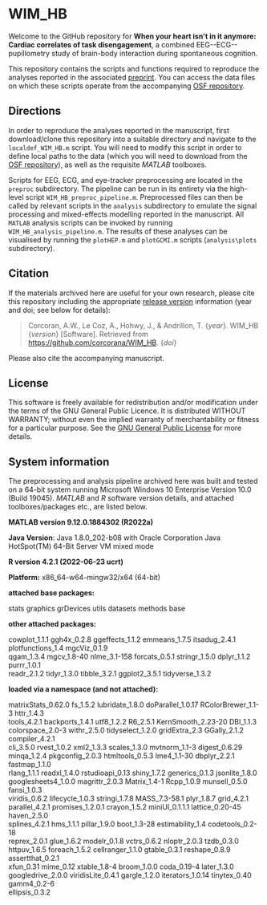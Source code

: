 # WIM_HB

Welcome to the GitHub repository for 
**When your heart isn't in it anymore: Cardiac correlates of task disengagement**, a combined EEG--ECG--pupillometry study of brain-body interaction during spontaneous cognition.

This repository contains the scripts and functions required to reproduce the analyses reported in the associated [preprint](https://www.biorxiv.org/content/10.1101/2024.06.21.599851v1.abstract).
You can access the data files on which these scripts operate from the accompanying [OSF repository](https://osf.io/ey3ca/).

## Directions
In order to reproduce the analyses reported in the manuscript, first download/clone this repository into a suitable directory and navigate to the `localdef_WIM_HB.m` script.
You will need to modify this script in order to define local paths to the data (which you will need to download from the [OSF repository](https://osf.io/ey3ca/)), as well as the requisite *MATLAB* toolboxes.

Scripts for EEG, ECG, and eye-tracker preprocessing are located in the `preproc` subdirectory.
The pipeline can be run in its entirety via the high-level script `WIM_HB_preproc_pipeline.m`.
Preprocessed files can then be called by relevant scripts in the `analysis` subdirectory to emulate the signal processing and mixed-effects modelling reported in the manuscript.
All `MATLAB` analysis scripts can be invoked by running `WIM_HB_analysis_pipeline.m`.
The results of these analyses can be visualised by running the `plotHEP.m` and `plotGCMI.m` scripts (`analysis\plots` subdirectory).

## Citation
If the materials archived here are useful for your own research, please cite this repository including the appropriate [release version](#current-release) information (year and doi; see below for details):

> Corcoran, A.W., Le Coz, A., Hohwy, J., & Andrillon, T. {*year*}. WIM_HB {*version*} [Software]. Retrieved from https://github.com/corcorana/WIM_HB. {*doi*}

Please also cite the accompanying manuscript.

## License
This software is freely available for redistribution and/or modification under the terms of the GNU General Public Licence.
It is distributed WITHOUT WARRANTY; without even the implied warranty of merchantability or fitness for a particular purpose. 
See the [GNU General Public License](https://github.com/corcorana/SWS_NVS_code/blob/main/LICENSE) for more details.

## System information
The preprocessing and analysis pipeline archived here was built and tested on a 64-bit system running Microsoft Windows 10 Enterprise Version 10.0 (Build 19045).
*MATLAB* and *R* software version details, and attached toolboxes/packages etc., are listed below.


**MATLAB version 9.12.0.1884302 (R2022a)**

**Java Version**: Java 1.8.0_202-b08 with Oracle Corporation Java HotSpot(TM) 64-Bit Server VM mixed mode

**R version 4.2.1 (2022-06-23 ucrt)**

**Platform:** x86_64-w64-mingw32/x64 (64-bit)

**attached base packages:**

stats     graphics  grDevices utils     datasets  methods   base     

**other attached packages:**

cowplot_1.1.1     ggh4x_0.2.8       ggeffects_1.1.2   emmeans_1.7.5     itsadug_2.4.1     plotfunctions_1.4 mgcViz_0.1.9     
qgam_1.3.4        mgcv_1.8-40       nlme_3.1-158      forcats_0.5.1     stringr_1.5.0     dplyr_1.1.2       purrr_1.0.1      
readr_2.1.2       tidyr_1.3.0       tibble_3.2.1      ggplot2_3.5.1     tidyverse_1.3.2  

**loaded via a namespace (and not attached):**

matrixStats_0.62.0  fs_1.5.2            lubridate_1.8.0     doParallel_1.0.17   RColorBrewer_1.1-3  httr_1.4.3         
tools_4.2.1         backports_1.4.1     utf8_1.2.2          R6_2.5.1            KernSmooth_2.23-20  DBI_1.1.3          
colorspace_2.0-3    withr_2.5.0         tidyselect_1.2.0    gridExtra_2.3       GGally_2.1.2        compiler_4.2.1     
cli_3.5.0           rvest_1.0.2         xml2_1.3.3          scales_1.3.0        mvtnorm_1.1-3       digest_0.6.29      
minqa_1.2.4         pkgconfig_2.0.3     htmltools_0.5.3     lme4_1.1-30         dbplyr_2.2.1        fastmap_1.1.0      
rlang_1.1.1         readxl_1.4.0        rstudioapi_0.13     shiny_1.7.2         generics_0.1.3      jsonlite_1.8.0     
googlesheets4_1.0.0 magrittr_2.0.3      Matrix_1.4-1        Rcpp_1.0.9          munsell_0.5.0       fansi_1.0.3        
viridis_0.6.2       lifecycle_1.0.3     stringi_1.7.8       MASS_7.3-58.1       plyr_1.8.7          grid_4.2.1         
parallel_4.2.1      promises_1.2.0.1    crayon_1.5.2        miniUI_0.1.1.1      lattice_0.20-45     haven_2.5.0        
splines_4.2.1       hms_1.1.1           pillar_1.9.0        boot_1.3-28         estimability_1.4    codetools_0.2-18   
reprex_2.0.1        glue_1.6.2          modelr_0.1.8        vctrs_0.6.2         nloptr_2.0.3        tzdb_0.3.0         
httpuv_1.6.5        foreach_1.5.2       cellranger_1.1.0    gtable_0.3.1        reshape_0.8.9       assertthat_0.2.1   
xfun_0.31           mime_0.12           xtable_1.8-4        broom_1.0.0         coda_0.19-4         later_1.3.0        
googledrive_2.0.0   viridisLite_0.4.1   gargle_1.2.0        iterators_1.0.14    tinytex_0.40        gamm4_0.2-6        
ellipsis_0.3.2    